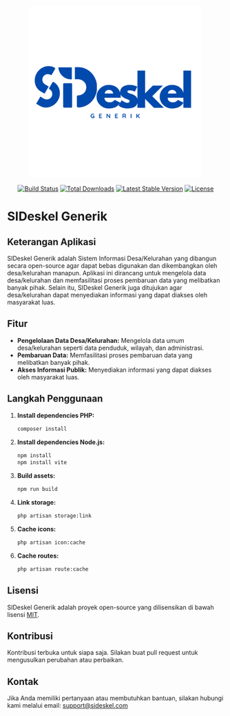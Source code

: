 <p align="center"><a href="#" target="_blank"><img src="public/images/logo.png" width="400" alt="SIDeskel Generik Logo"></a></p>

<p align="center">
<a href="https://github.com/laravel/framework/actions"><img src="https://github.com/laravel/framework/workflows/tests/badge.svg" alt="Build Status"></a>
<a href="https://packagist.org/packages/laravel/framework"><img src="https://img.shields.io/packagist/dt/laravel/framework" alt="Total Downloads"></a>
<a href="https://packagist.org/packages/laravel/framework"><img src="https://img.shields.io/packagist/v/laravel/framework" alt="Latest Stable Version"></a>
<a href="https://packagist.org/packages/laravel/framework"><img src="https://img.shields.io/packagist/l/laravel/framework" alt="License"></a>
</p>

# SIDeskel Generik

## Keterangan Aplikasi
SIDeskel Generik adalah Sistem Informasi Desa/Kelurahan yang dibangun secara open-source agar dapat bebas digunakan dan dikembangkan oleh desa/kelurahan manapun. Aplikasi ini dirancang untuk mengelola data desa/kelurahan dan memfasilitasi proses pembaruan data yang melibatkan banyak pihak. Selain itu, SIDeskel Generik juga ditujukan agar desa/kelurahan dapat menyediakan informasi yang dapat diakses oleh masyarakat luas.

## Fitur
- **Pengelolaan Data Desa/Kelurahan:** Mengelola data umum desa/kelurahan seperti data penduduk, wilayah, dan administrasi.
- **Pembaruan Data:** Memfasilitasi proses pembaruan data yang melibatkan banyak pihak.
- **Akses Informasi Publik:** Menyediakan informasi yang dapat diakses oleh masyarakat luas.
  
## Langkah Penggunaan

1. **Install dependencies PHP:**
    ```bash
    composer install
    ```

2. **Install dependencies Node.js:**
    ```bash
    npm install
    npm install vite
    ```

3. **Build assets:**
    ```bash
    npm run build
    ```

4. **Link storage:**
    ```bash
    php artisan storage:link
    ```

5. **Cache icons:**
    ```bash
    php artisan icon:cache
    ```

6. **Cache routes:**
    ```bash
    php artisan route:cache
    ```

## Lisensi
SIDeskel Generik adalah proyek open-source yang dilisensikan di bawah lisensi [MIT](LICENSE).

## Kontribusi
Kontribusi terbuka untuk siapa saja. Silakan buat pull request untuk mengusulkan perubahan atau perbaikan.

## Kontak
Jika Anda memiliki pertanyaan atau membutuhkan bantuan, silakan hubungi kami melalui email: support@sideskel.com
